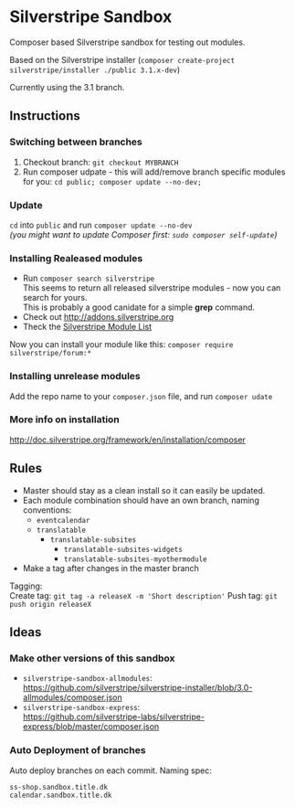 # Silverstripe Sandbox

Composer based Silverstripe sandbox for testing out modules.

Based on the Silverstripe installer (`composer create-project silverstripe/installer ./public 3.1.x-dev`)

Currently using the 3.1 branch.


## Instructions


### Switching between branches

1. Checkout branch: `git checkout MYBRANCH`
2. Run composer udpate - this will add/remove branch specific modules for you: `cd public; composer update --no-dev;`


### Update

`cd` into `public` and run `composer update --no-dev`    
_(you might want to update Composer first: `sudo composer self-update`)_


### Installing Realeased modules

* Run `composer search silverstripe`    
This seems to return all released silverstripe modules - now you can search for yours.    
This is probably a good canidate for a simple **grep** command.
* Check out http://addons.silverstripe.org
* Theck the [Silverstripe Module List](https://github.com/anselmdk/ss3-resources/blob/master/modules.md)


Now you can install your module like this: `composer require silverstripe/forum:*`




### Installing unrelease modules

Add the repo name to your `composer.json` file, and run `composer udate`



### More info on installation

<http://doc.silverstripe.org/framework/en/installation/composer>



## Rules

- Master should stay as a clean install so it can easily be updated.
- Each module combination should have an own branch, naming conventions:
	- `eventcalendar`
	- `translatable`
		- `translatable-subsites`
			- `translatable-subsites-widgets`
			- `translatable-subsites-myothermodule`
- Make a tag after changes in the master branch

Tagging:    
Create tag: `git tag -a releaseX -m 'Short description'`
Push tag: `git push origin releaseX`


## Ideas

### Make other versions of this sandbox

- `silverstripe-sandbox-allmodules`:    
<https://github.com/silverstripe/silverstripe-installer/blob/3.0-allmodules/composer.json>
- `silverstripe-sandbox-express`:    
<https://github.com/silverstripe-labs/silverstripe-express/blob/master/composer.json>

### Auto Deployment of branches

Auto deploy branches on each commit. Naming spec:

	ss-shop.sandbox.title.dk
	calendar.sandbox.title.dk

